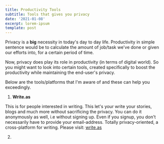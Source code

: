 ```yaml
---
title: Productivity Tools
subtitle: Tools that gives you privacy
date: '2021-01-08'
excerpt: lorem-ipsum
template: post
---
```

Privacy is a **big** necessity in today's day to day life. Productivity in simple sentence would be to calculate the amount of job/task we've done or given our efforts into, for a certain period of time.

Now, privacy does play its role in productivity (in terms of digital world). So you might want to look into certain tools, created specifically to boost the productivity while maintaining the end-user's privacy.

Below are the tools/platforms that I'm aware of and these can help you exceedingly.

1. **Write.as**

This is for people interested in writing. This let's your write your stories, blogs and much more without sacrificing the privacy. You can do it anonymously as well, i.e without signing up. Even if you signup, you don't necessarily have to provide your email-address. Totally privacy-oriented, a cross-platform for writing. 
Please visit: [write.as](https://write.as/)

2. 